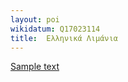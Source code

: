 ```yaml
---
layout: poi
wikidatum: Q17023114
title:  Ελληνικά Λιμάνια
---
```


[Sample text](https://el.wikipedia.org/wiki/%CE%9A%CE%B1%CF%84%CE%AC%CE%BB%CE%BF%CE%B3%CE%BF%CF%82_%CE%BB%CE%B9%CE%BC%CE%AD%CE%BD%CF%89%CE%BD_%CF%84%CE%B7%CF%82_%CE%95%CE%BB%CE%BB%CE%AC%CE%B4%CE%B1%CF%82)


